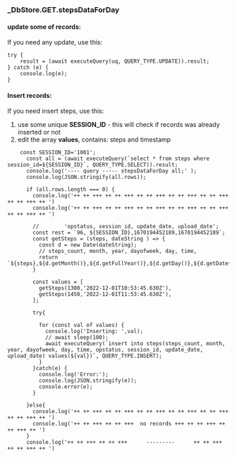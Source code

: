 ### _DbStore.GET.stepsDataForDay


#### update some of records:
If you need any update, use this:

```let uq = 'update steps set time=time*1000 where time < 2070183845;';
try {
    result = (await executeQuery(uq, QUERY_TYPE.UPDATE)).result;
} catch (e) {
    console.log(e);
}
```


#### Insert records:
If you need insert steps, use this:
 1. use some unique **SESSION_ID** - this will check if records was already inserted or not
 2. edit the array **values**,  contains: steps and timestamp

```let uq = 'update steps set time=time*1000 where time < 2070183845;';
    const SESSION_ID='1001';
      const all = (await executeQuery(`select * from steps where session_id=${SESSION_ID}`, QUERY_TYPE.SELECT)).result;
      console.log('---- query ----- stepsDataForDay all;' );
      console.log(JSON.stringify(all.rows));

      if (all.rows.length === 0) {
        console.log('++ ++ +++ ++ ++ +++ ++ ++ +++ ++ ++ +++ ++ ++ +++ ++ ++ +++ ++ ')
        console.log('++ ++ +++ ++ ++ +++ ++ ++ +++ ++ ++ +++ ++ ++ +++ ++ ++ +++ ++ ')

        //        'opstatus, session_id, update_date, upload_date';
        const rest = `96, ${SESSION_ID},1670194452189,1670194452189`;
        const getSteps = (steps, dateString ) => {
          const d = new Date(dateString);
          // steps_count, month, year, dayofweek, day, time,
          return `${steps},${d.getMonth()},${d.getFullYear()},${d.getDay()},${d.getDate()},${d.getTime()},${rest}`;
        }

        const values = [
          getSteps(1300,'2022-12-01T10:53:45.630Z'),
          getSteps(1450,'2022-12-01T11:53:45.630Z'),
        ];

        try{

          for (const val of values) {
            console.log('Inserting: ',val);
            // await sleep(100);
            await executeQuery(`insert into steps(steps_count, month, year, dayofweek, day, time, opstatus, session_id, update_date, upload_date) values(${val})`, QUERY_TYPE.INSERT);
          }
        }catch(e) {
          console.log('Error:');
          console.log(JSON.stringify(e));
          console.error(e);
        }

      }else{
        console.log('++ ++ +++ ++ ++ +++ ++ ++ +++ ++ ++ +++ ++ ++ +++ ++ ++ +++ ++ ')
        console.log('++ ++ +++ ++ ++ +++  no records +++ ++ ++ +++ ++ ++ +++ ++ ')
      }
      console.log('++ ++ +++ ++ ++ +++      ---------      ++ ++ +++ ++ ++ +++ ++ ')


```

